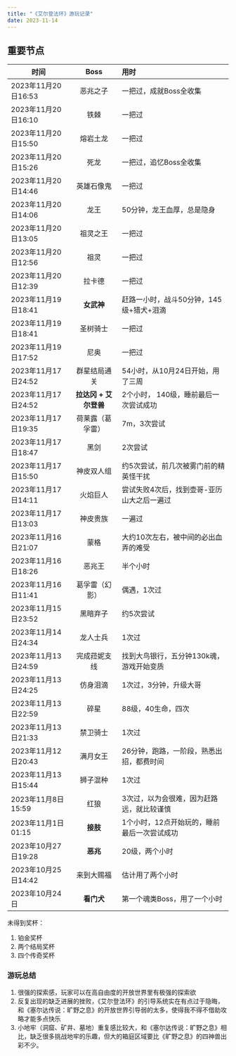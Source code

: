 ```yaml
---
title: "《艾尔登法环》游玩记录"
date: 2023-11-14
---
```


## 重要节点

| 时间                | Boss             | 用时                     | 
|---------------------|:----------------:|:------------------------|
| 2023年11月20日16:53  | 恶兆之子         | 一把过，成就Boss全收集                   |
| 2023年11月20日16:10  | 铁棘             | 一把过                   |
| 2023年11月20日15:50  | 熔岩土龙         | 一把过             |
| 2023年11月20日15:26  | 死龙             | 一把过，追忆Boss全收集                   |
| 2023年11月20日14:46  | 英雄石像鬼       | 一把过                   |
| 2023年11月20日14:06  | 龙王             | 50分钟，龙王血厚，总是隐身               |
| 2023年11月20日13:05  | 祖灵之王         | 一把过                   |
| 2023年11月20日12:56  | 祖灵              | 一把过                   |
| 2023年11月20日12:39  | 拉卡德           | 一把过                   |
| 2023年11月19日18:41  | **女武神**       | 赶路一小时，战斗50分钟，145级+猎犬+泪滴  |
| 2023年11月19日18:41  | 圣树骑士         | 一把过                   |
| 2023年11月19日17:52  | 尼奥             | 一把过                   |
| 2023年11月17日24:52  | 群星结局通关      | 54小时，从10月24日开始，用了三周   |
| 2023年11月17日24:52  | **拉达冈 + 艾尔登兽** | 2个小时， 140级，睡前最后一次尝试成功  |
| 2023年11月17日19:35  | 荷莱露（葛孚雷）   | 7m，3次尝试              |
| 2023年11月17日18:47  | 黑剑             | 2次尝试                  |
| 2023年11月17日15:50  | 神皮双人组        | 约5次尝试，前几次被雾门前的精英怪干扰     |
| 2023年11月17日14:11  | 火焰巨人          | 尝试失败4次后，找到壶哥-亚历山大之后一遍过     |
| 2023年11月17日13:03  | 神皮贵族          | 一遍过     |
| 2023年11月16日21:07  | 蒙格              | 大约10次左右，被中间的必出血弄的难受      |
| 2023年11月16日18:26  | 恶兆王             | 半个小时                |
| 2023年11月16日11:41  | 葛孚雷（幻影）       | 偶遇，1次过                |
| 2023年11月15日23:52  | 黑暗弃子           | 约5次尝试                |
| 2023年11月14日24:34  | 龙人士兵            | 1次过                |
| 2023年11月13日24:59  | 完成菈妮支线   | 找到大鸟银行，五分钟130k魂，游戏开始变质          |
| 2023年11月13日24:25  | 仿身泪滴           | 1次过，3分钟，升级大哥        |
| 2023年11月13日22:59  | 碎星               | 88级，40生命，四次          |
| 2023年11月13日21:33  | 禁卫骑士            | 1次过          |
| 2023年11月12日20:43  | 满月女王           | 26分钟，跑路，一阶段，熟悉出招，都费时间|
| 2023年11月13日15:44  |  狮子混种         | 1次过          |
| 2023年11月8日15:59  |  红狼    | 3次过，以为会很难，因为赶路远，就比较谨慎        |
| 2023年11月1日01:15  |  **接肢**     | 1个小时，12点开始玩的，睡前最后一次尝试成功         |
| 2023年10月27日19:28  |  **恶兆**     | 20级，两个小时        |
| 2023年10月25日14:42  |  来到大赐福      | 估计用了两个小时        |
| 2023年10月24日       |  **看门犬**    | 第一个魂类Boss，用了一个小时 |

未得到奖杯：

1. 铂金奖杯
1. 两个结局奖杯
1. 四个传奇奖杯

### 游玩总结

1. 很强的探索感，玩家可以在高自由度的开放世界里有极强的探索欲
1. 反复出现的缺乏进展的挫败，《艾尔登法环》的引导系统实在有点过于隐晦，和《塞尔达传说：旷野之息》的开放世界引导弱的太多，使得我不得不借助攻略才能多点快乐
1. 小地牢（洞窟、矿井、墓地）重复感比较大，和《塞尔达传说：旷野之息》相比，缺乏很多挑战地牢的乐趣，但大的箱庭区域要比《旷野之息》的四神兽出彩不少。